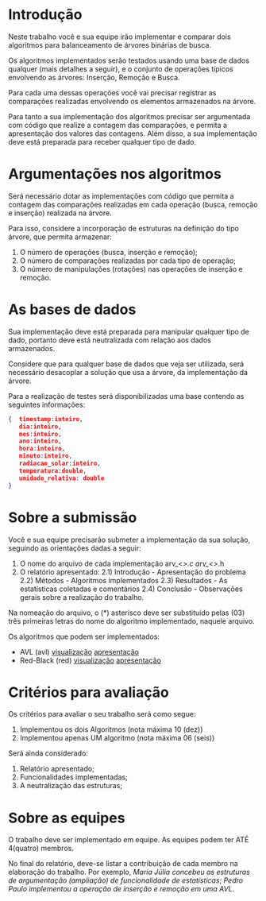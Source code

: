 # Introdução

Neste trabalho você e sua equipe irão implementar e comparar dois algoritmos para balanceamento de árvores binárias de busca.

Os algoritmos implementados serão testados usando uma base de dados qualquer (mais detalhes a seguir), e o conjunto de operações típicos envolvendo as árvores: Inserção, Remoção e Busca.

Para cada uma dessas operações você vai precisar registrar as comparações realizadas envolvendo os elementos armazenados na árvore.

Para tanto a sua implementação dos algoritmos precisar ser argumentada com código que realize a contagem das comparações, e permita a apresentação dos valores das contagens. Além disso, a sua implementação deve está preparada para receber qualquer tipo de dado.

# Argumentações nos algoritmos

Será necessário dotar as implementações com código que permita a contagem das comparações realizadas em cada operação (busca, remoção e inserção) realizada na árvore.

Para isso, considere a incorporação de estruturas na definição do tipo árvore, que permita armazenar:

1) O número de operações (busca, inserção e remoção);
2) O número de comparações realizadas por cada tipo de operação;
3) O número de manipulações (rotações) nas operações de inserção e remoção.

# As bases de dados

Sua implementação deve está preparada para manipular qualquer tipo de dado, portanto deve está neutralizada com relação aos dados armazenados. 

Considere que para qualquer base de dados que veja ser utilizada, será necessário desacoplar a solução que usa a árvore, da implementação da árvore. 

Para a realização de testes será disponibilizadas uma base contendo as seguintes informações:

```json
{  timestamp:inteiro,
   dia:inteiro,
   mes:inteiro,
   ano:inteiro,
   hora:inteiro,
   minuto:inteiro,
   radiacao_solar:inteiro,
   temperatura:double,
   umidade_relativa: double
}
```

# Sobre a submissão

Você e sua equipe precisarão submeter a implementação da sua solução, seguindo as orientações dadas a seguir:

1) O nome do arquivo de cada implementação arv_<*>.c arv_<*>.h
2) O relatório apresentado:
    2.1) Introdução - Apresentação do problema 
    2.2) Métodos - Algoritmos implementados
    2.3) Resultados - As estatísticas coletadas e comentários
    2.4) Conclusão - Observações gerais sobre a realização do trabalho.

Na nomeação do arquivo, o (*) asterísco deve ser substituído pelas (03) três primeiras letras do nome do algoritmo implementado, naquele arquivo.

Os algoritmos que podem ser implementados:

- AVL (avl) [visualização](https://www.cs.usfca.edu/~galles/visualization/AVLtree.html)  [apresentação](https://www.geeksforgeeks.org/what-is-avl-tree-avl-tree-meaning/)
- Red-Black (red) [visualização]([https://www.cs.usfca.edu/~galles/visualization/RedBlack.html) [apresentação](https://www.geeksforgeeks.org/introduction-to-red-black-tree/)


# Critérios para avaliação

Os critérios para avaliar o seu trabalho será como segue:

1) Implementou os dois Algoritmos (nota máxima 10 (dez))
2) Implementou apenas UM algoritmo (nota máxima 06 (seis))

Será ainda considerado:

1) Relatório apresentado;
2) Funcionalidades implementadas;
3) A neutralização das estruturas;

# Sobre as equipes

O trabalho deve ser implementado em equipe. As equipes podem ter ATÉ 4(quatro) membros.

No final do relatório, deve-se listar a contribuição de cada membro na elaboração do trabalho. Por exemplo, *Maria Júlia concebeu as estruturas de argumentação (ampliação) de funcionalidade de estatísticas*; *Pedro Paulo implementou a operação de inserção e remoção em uma AVL*. 